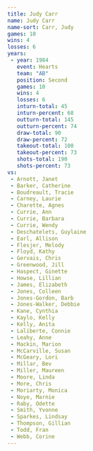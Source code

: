 ```yaml
---
title: Judy Carr
name: Judy Carr
name-sort: Carr, Judy
games: 10
wins: 4
losses: 6
years:
 - year: 1984
   event: Hearts
   team: "AB"
   position: Second
   games: 10
   wins: 4
   losses: 6
   inturn-total: 45
   inturn-percent: 68
   outturn-total: 145
   outturn-percent: 74
   draw-total: 90
   draw-percent: 72
   takeout-total: 100
   takeout-percent: 73
   shots-total: 190
   shots-percent: 73
vs:
 - Arnott, Janet
 - Barker, Catherine
 - Boudreault, Tracie
 - Carney, Laurie
 - Charette, Agnes
 - Currie, Ann
 - Currie, Barbara
 - Currie, Wendy
 - Deschatelets, Guylaine
 - Earl, Allison
 - Flesjer, Melody
 - Floyd, Kathy
 - Gervais, Chris
 - Greenwood, Jill
 - Haspect, Ginette
 - Howse, Lillian
 - James, Elizabeth
 - Jones, Colleen
 - Jones-Gordon, Barb
 - Jones-Walker, Debbie
 - Kane, Cynthia
 - Kaylo, Kelly
 - Kelly, Anita
 - Laliberte, Connie
 - Leahy, Anne
 - Mackin, Marion
 - McCarville, Susan
 - McGeary, Lori
 - Millar, Bev
 - Miller, Maureen
 - Moore, Linda
 - More, Chris
 - Moriarty, Monica
 - Noye, Marnie
 - Raby, Odette
 - Smith, Yvonne
 - Sparkes, Lindsay
 - Thompson, Gillian
 - Todd, Fran
 - Webb, Corine
---
```

